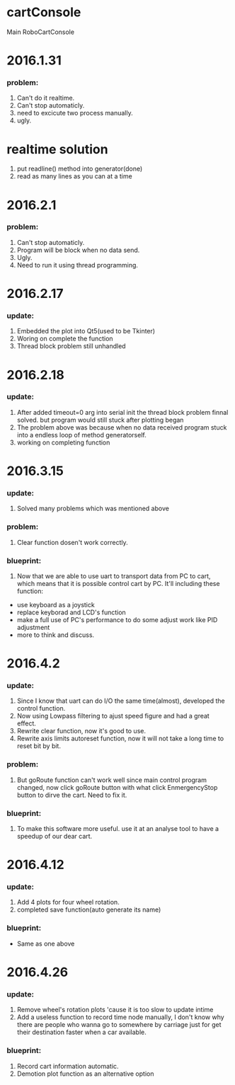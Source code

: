 # cartConsole
Main RoboCartConsole

# 2016.1.31 
### problem:                                            
1. Can't do it realtime.                         
2. Can't stop automaticly.                        
3. need to excicute two process manually.         
4. ugly.                                          
                                                     

# realtime solution 
1. put readline() method into generator(done)       
2. read as many lines as you can at a time          
  

# 2016.2.1 
### problem:                                            
1. Can't stop automaticly.                        
2. Program will be block when no data send.       
3. Ugly.                                          
4. Need to run it using thread programming.       
                                                      

# 2016.2.17  
### update:                                             
1. Embedded the plot into Qt5(used to be Tkinter) 
2. Woring on complete the function                
3. Thread block problem still unhandled           
                                                      

# 2016.2.18 
### update:                                             
1. After added timeout=0 arg into serial init the thread block problem finnal solved. but program would still stuck after plotting began 
2. The problem above was because when no data received program stuck into a endless loop of method generatorself.                           
3. working on completing function                 
                                                      

# 2016.3.15 
### update:                                            
1. Solved many problems which was mentioned above 
                                                      
### problem:                                            
1. Clear function dosen't work correctly.         
                                                      
### blueprint:                                          
1. Now that we are able to use uart to transport data from PC to cart, which means that it is possible control cart by PC. It'll including these function:
* use keyboard as a joystick                 
* replace keyborad and LCD's function        
* make a full use of PC's performance to do some adjust work like PID adjustment       
* more to think and discuss.                 
                                                      

# 2016.4.2 
### update:                                             
1. Since I know that uart can do I/O the same time(almost), developed the control function.    
2. Now using Lowpass filtering to ajust speed figure and had a great effect.
3. Rewrite clear function, now it's good to use.
4. Rewrite axis limits autoreset function, now it will not take a long time to reset bit by bit.                                           
                                                      
### problem:                                            
1. But goRoute function can't work well since main control program changed, now click goRoute button with what click EnmergencyStop button to dirve the cart. Need to fix it.             
                                                      
### blueprint:                                          
1. To make this software more useful. use it at an analyse tool to have a speedup of our dear cart.                                          
                                                      

# 2016.4.12 
### update:                                             
1. Add 4 plots for four wheel rotation.           
2. completed save function(auto generate its name)                                          
                                                      
### blueprint:                                          
* Same as one above                                 
                                                      

# 2016.4.26
### update:                                             
1. Remove wheel's rotation plots 'cause it is too slow to update intime
2. Add a useless function to record time node manually, I don't know why there are people who wanna go to somewhere by carriage just for get their destination faster when a car available.
                                       
### blueprint:                                          
1. Record cart information automatic.             
2. Demotion plot function as an alternative option
                                                       
